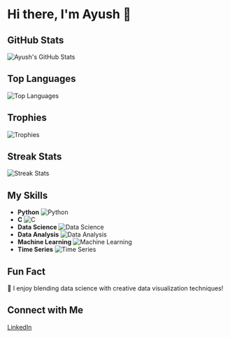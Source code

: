 # Hi there, I'm Ayush 👋

## GitHub Stats
![Ayush's GitHub Stats](https://github-readme-stats.vercel.app/api?username=Ayush-jk&show_icons=true&count_private=true&hide=prs&theme=radical)

## Top Languages
![Top Languages](https://github-readme-stats.vercel.app/api/top-langs/?username=Ayush-jk&layout=compact&theme=radical)

## Trophies
![Trophies](https://github-profile-trophy.vercel.app/?username=Ayush-jk&repo=1&commits=1&stars=1)

## Streak Stats
![Streak Stats](https://github-readme-streak-stats.herokuapp.com/?user=Ayush-jk&theme=radical)

## My Skills
- **Python** ![Python](https://img.shields.io/badge/-Python-3776AB?style=flat&logo=python&logoColor=white)
- **C** ![C](https://img.shields.io/badge/-C-A8B9CC?style=flat&logo=c&logoColor=white)
- **Data Science** ![Data Science](https://img.shields.io/badge/-Data%20Science-009B77?style=flat&logo=python&logoColor=white)
- **Data Analysis** ![Data Analysis](https://img.shields.io/badge/-Data%20Analysis-009B77?style=flat&logo=python&logoColor=white)
- **Machine Learning** ![Machine Learning](https://img.shields.io/badge/-Machine%20Learning-F7DF1E?style=flat&logo=python&logoColor=black)
- **Time Series** ![Time Series](https://img.shields.io/badge/-Time%20Series-009B77?style=flat&logo=python&logoColor=white)

## Fun Fact
🎨 I enjoy blending data science with creative data visualization techniques!

## Connect with Me
[LinkedIn](https://www.linkedin.com/in/ayush-pathak-459aa5286/)

